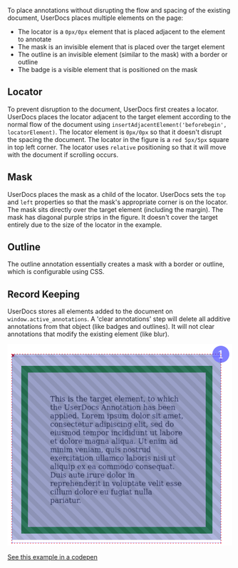 To place annotations without disrupting the flow and spacing of the existing document, UserDocs places multiple elements on the page:

* The locator is a `0px/0px` element that is placed adjacent to the element to annotate
* The mask is an invisible element that is placed over the target element
* The outline is an invisible element (similar to the mask) with a border or outline
* The badge is a visible element that is positioned on the mask

## Locator

To prevent disruption to the document, UserDocs first creates a locator. UserDocs places the locator adjacent to the target element according to the normal flow of the document using `insertAdjacentElement('beforebegin', locatorElement)`. The locator element is `0px/0px` so that it doesn't disrupt the spacing the document. The locator in the figure is a `red 5px/5px` square in top left corner. The locator uses `relative` positioning so that it will move with the document if scrolling occurs.

## Mask

UserDocs places the mask as a child of the locator. UserDocs sets the `top` and `left` properties so that the mask's appropriate corner is on the locator. The mask sits directly over the target element (including the margin). The mask has diagonal purple strips in the figure.  It doesn't cover the target entirely due to the size of the locator in the example.

## Outline

The outline annotation essentially creates a mask with a border or outline, which is configurable using CSS.

## Record Keeping

UserDocs stores all elements added to the document on `window.active_annotations`. A 'clear annotations' step will delete all additive annotations from that object (like badges and outlines). It will not clear annotations that modify the existing element (like blur).

![Annotation Mask](images/annotation_mask.png)

[See this example in a codepen](https://codepen.io/johns10/pen/yLbBPOd)